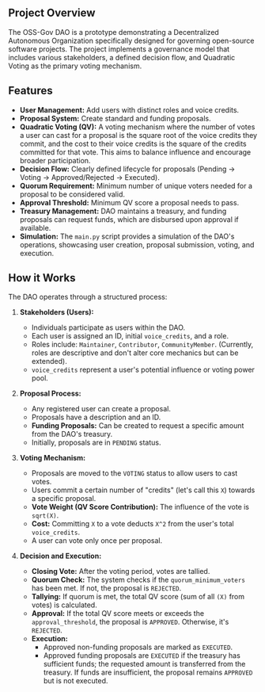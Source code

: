 ## Project Overview

The OSS-Gov DAO is a prototype demonstrating a Decentralized Autonomous Organization specifically designed for governing open-source software projects. The project implements a governance model that includes various stakeholders, a defined decision flow, and Quadratic Voting as the primary voting mechanism.

## Features

*   **User Management:** Add users with distinct roles and voice credits.
*   **Proposal System:** Create standard and funding proposals.
*   **Quadratic Voting (QV):** A voting mechanism where the number of votes a user can cast for a proposal is the square root of the voice credits they commit, and the cost to their voice credits is the square of the credits committed for that vote. This aims to balance influence and encourage broader participation.
*   **Decision Flow:** Clearly defined lifecycle for proposals (Pending -> Voting -> Approved/Rejected -> Executed).
*   **Quorum Requirement:** Minimum number of unique voters needed for a proposal to be considered valid.
*   **Approval Threshold:** Minimum QV score a proposal needs to pass.
*   **Treasury Management:** DAO maintains a treasury, and funding proposals can request funds, which are disbursed upon approval if available.
*   **Simulation:** The `main.py` script provides a simulation of the DAO's operations, showcasing user creation, proposal submission, voting, and execution.

## How it Works

The DAO operates through a structured process:

1.  **Stakeholders (Users):**
    *   Individuals participate as users within the DAO.
    *   Each user is assigned an ID, initial `voice_credits`, and a role.
    *   Roles include: `Maintainer`, `Contributor`, `CommunityMember`. (Currently, roles are descriptive and don't alter core mechanics but can be extended).
    *   `voice_credits` represent a user's potential influence or voting power pool.

2.  **Proposal Process:**
    *   Any registered user can create a proposal.
    *   Proposals have a description and an ID.
    *   **Funding Proposals:** Can be created to request a specific amount from the DAO's treasury.
    *   Initially, proposals are in `PENDING` status.

3.  **Voting Mechanism:**
    *   Proposals are moved to the `VOTING` status to allow users to cast votes.
    *   Users commit a certain number of "credits" (let's call this `X`) towards a specific proposal.
    *   **Vote Weight (QV Score Contribution):** The influence of the vote is `sqrt(X)`.
    *   **Cost:** Committing `X` to a vote deducts `X^2` from the user's total `voice_credits`.
    *   A user can vote only once per proposal.

4.  **Decision and Execution:**
    *   **Closing Vote:** After the voting period, votes are tallied.
    *   **Quorum Check:** The system checks if the `quorum_minimum_voters` has been met. If not, the proposal is `REJECTED`.
    *   **Tallying:** If quorum is met, the total QV score (sum of all `(X)` from votes) is calculated.
    *   **Approval:** If the total QV score meets or exceeds the `approval_threshold`, the proposal is `APPROVED`. Otherwise, it's `REJECTED`.
    *   **Execution:**
        *   Approved non-funding proposals are marked as `EXECUTED`.
        *   Approved funding proposals are `EXECUTED` if the treasury has sufficient funds; the requested amount is transferred from the treasury. If funds are insufficient, the proposal remains `APPROVED` but is not executed.